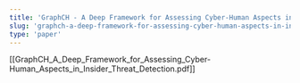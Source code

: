 ```yaml
---
title: 'GraphCH - A Deep Framework for Assessing Cyber-Human Aspects in Insider Threat Detection'
slug: 'graphch-a-deep-framework-for-assessing-cyber-human-aspects-in-insider-threat-detection'
type: 'paper'
---
```


[[GraphCH_A_Deep_Framework_for_Assessing_Cyber-Human_Aspects_in_Insider_Threat_Detection.pdf]]